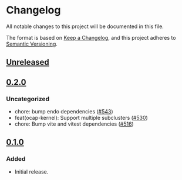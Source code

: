 # Changelog

All notable changes to this project will be documented in this file.

The format is based on [Keep a Changelog](https://keepachangelog.com/en/1.0.0/),
and this project adheres to [Semantic Versioning](https://semver.org/spec/v2.0.0.html).

## [Unreleased]

## [0.2.0]

### Uncategorized

- chore: bump endo dependencies ([#543](https://github.com/MetaMask/ocap-kernel/pull/543))
- feat(ocap-kernel): Support multiple subclusters ([#530](https://github.com/MetaMask/ocap-kernel/pull/530))
- chore: Bump vite and vitest dependencies ([#516](https://github.com/MetaMask/ocap-kernel/pull/516))

## [0.1.0]

### Added

- Initial release.

[Unreleased]: https://github.com/MetaMask/ocap-kernel/compare/@metamask/kernel-errors@0.2.0...HEAD
[0.2.0]: https://github.com/MetaMask/ocap-kernel/compare/@metamask/kernel-errors@0.1.0...@metamask/kernel-errors@0.2.0
[0.1.0]: https://github.com/MetaMask/ocap-kernel/releases/tag/@metamask/kernel-errors@0.1.0
